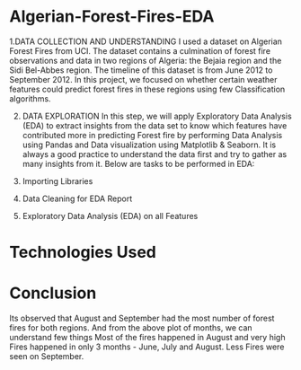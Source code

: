 # Algerian-Forest-Fires-EDA

1.DATA COLLECTION AND UNDERSTANDING
I used a dataset on Algerian Forest Fires from UCI. The dataset contains a culmination of forest fire observations and data in two regions of Algeria: the Bejaia region and the Sidi Bel-Abbes region. The timeline of this dataset is from June 2012 to September 2012. In this project, we focused on whether certain weather features could predict forest fires in these regions using few Classification algorithms.

2. DATA EXPLORATION
In this step, we will apply Exploratory Data Analysis (EDA) to extract insights from the data set to know which features have contributed more in predicting Forest fire by performing Data Analysis using Pandas and Data visualization using Matplotlib & Seaborn. It is always a good practice to understand the data first and try to gather as many insights from it.
Below are tasks to be performed in EDA:

  1. Importing Libraries
  2. Data Cleaning for EDA Report
  3. Exploratory Data Analysis (EDA) on all Features


# Technologies Used

# Conclusion

Its observed that August and September had the most number of forest fires for both regions. And from the above plot of months, we can understand few things
Most of the fires happened in August and very high Fires happened in only 3 months - June, July and August. Less Fires were seen on September.
